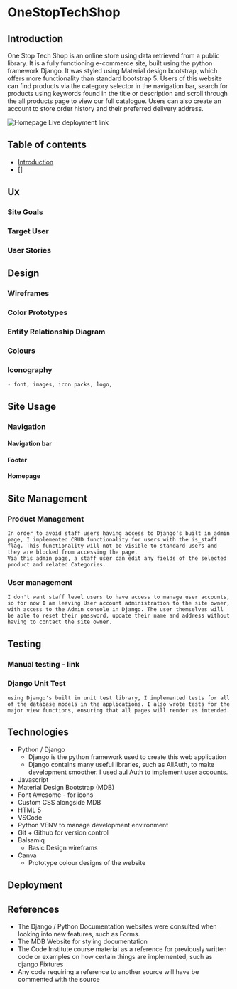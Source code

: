 # OneStopTechShop

## Introduction

One Stop Tech Shop is an online store using data retrieved from a public library. It is a fully functioning e-commerce site, built using the python framework Django.
It was styled using Material design bootstrap, which offers more functionality than standard bootstrap 5. Users of this website can find products via the category selector in the navigation bar, search for products using keywords found in the title or description and scroll through the all products page to view our full catalogue. Users can also create an account to store order history and their preferred delivery address. 

![Homepage](/docs/img/responsive) 
Live deployment link

## Table of contents
* [Introduction](#introduction)
* []


## Ux
### Site Goals
### Target User
### User Stories
## Design
### Wireframes
### Color Prototypes
### Entity Relationship Diagram
### Colours
### Iconography 
    - font, images, icon packs, logo,

## Site Usage
### Navigation
#### Navigation bar
#### Footer
#### Homepage

## Site Management
### Product Management
    In order to avoid staff users having access to Django's built in admin page, I implemented CRUD functionality for users with the is_staff flag. This functionality will not be visible to standard users and they are blocked from accessing the page. 
    Via this admin page, a staff user can edit any fields of the selected product and related Categories. 
### User management
    I don't want staff level users to have access to manage user accounts, so for now I am leaving User account administration to the site owner, with access to the Admin console in Django. The user themselves will be able to reset their password, update their name and address without having to contact the site owner. 
## Testing
### Manual testing - link
### Django Unit Test
    using Django's built in unit test library, I implemented tests for all of the database models in the applications. I also wrote tests for the major view functions, ensuring that all pages will render as intended. 
## Technologies
* Python / Django
    * Django is the python framework used to create this web application
    * Django contains many useful libraries, such as AllAuth, to make development smoother. I used aul Auth to implement user accounts. 
* Javascript
* Material Design Bootstrap (MDB)
* Font Awesome - for icons
* Custom CSS alongside MDB
* HTML 5
* VSCode
* Python VENV to manage development environment
* Git + Github for version control
* Balsamiq 
    * Basic Design wireframs
* Canva 
    * Prototype colour designs of the website

## Deployment

## References 
 - The Django / Python Documentation websites were consulted when looking into new features, such as Forms.
 - The MDB Website for styling documentation
 - The Code Institute course material as a reference for previously written code or examples on how certain things are implemented, such as django Fixtures
 - Any code requiring a reference to another source will have be commented with the source
